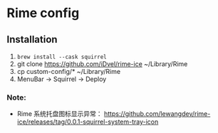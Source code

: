 # Rime config

## Installation
1. `brew install --cask squirrel`
2. git clone https://github.com/iDvel/rime-ice ~/Library/Rime
3. cp custom-config/* ~/Library/Rime
4. MenuBar -> Squirrel -> Deploy

### Note:
- Rime 系统托盘图标显示异常： https://github.com/lewangdev/rime-ice/releases/tag/0.0.1-squirrel-system-tray-icon

 